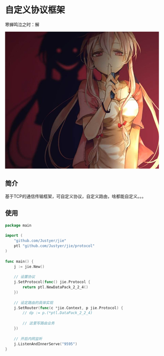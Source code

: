 # 自定义协议框架

寒蝉鸣泣之时：解

![jie](cover.jpg)

## 简介
基于TCP的通信传输框架，可自定义协议，自定义路由，啥都能自定义。。。

## 使用

```go
package main

import (
	"github.com/Justyer/jie"
	ptl "github.com/Justyer/jie/protocol"
)

func main() {
	j := jie.New()

	// 设置协议
	j.SetProtocol(func() jie.Protocol {
		return ptl.NewDataPack_2_2_4()
	})

	// 设定路由的具体实现
	j.SetRouter(func(c *jie.Context, p jie.Protocol) {
		// dp := p.(*ptl.DataPack_2_2_4)

		// 这里写路由业务
	})

	// 开启内网监听
	j.ListenAndInnerServe("9595")
}
```